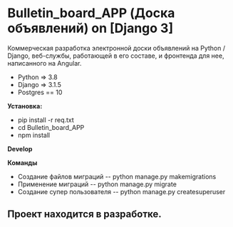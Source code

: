 # Bulletin_board_APP (Доска объявлений) on [Django 3]
Коммерческая разработка электронной доски объявлений на Python / Django, веб-службы, работающей в его составе, и фронтенда для нее, написанного на Angular.



- Python => 3.8
- Django => 3.1.5
- Postgres == 10


**Установка:**

- pip install -r req.txt
- cd Bulletin_board_APP
- npm install

**Develop**


**Команды**
- Создание файлов миграций
-- python manage.py makemigrations
- Применение миграций
-- python manage.py migrate
- Создание супер пользователя
-- python manage.py createsuperuser


## Проект находится в разработке. 
